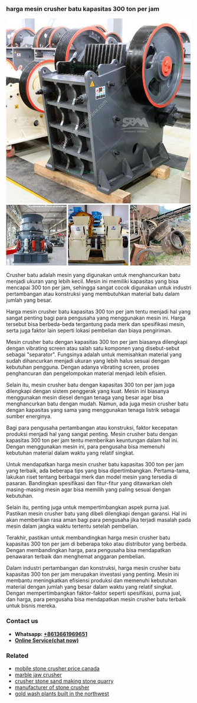 <h3>harga mesin crusher batu kapasitas 300 ton per jam</h3><img src='1708497644.jpg' alt=''><p>Crusher batu adalah mesin yang digunakan untuk menghancurkan batu menjadi ukuran yang lebih kecil. Mesin ini memiliki kapasitas yang bisa mencapai 300 ton per jam, sehingga sangat cocok digunakan untuk industri pertambangan atau konstruksi yang membutuhkan material batu dalam jumlah yang besar.</p><p>Harga mesin crusher batu kapasitas 300 ton per jam tentu menjadi hal yang sangat penting bagi para pengusaha yang menggunakan mesin ini. Harga tersebut bisa berbeda-beda tergantung pada merk dan spesifikasi mesin, serta juga faktor lain seperti lokasi pembelian dan biaya pengiriman.</p><p>Mesin crusher batu dengan kapasitas 300 ton per jam biasanya dilengkapi dengan vibrating screen atau salah satu komponen yang disebut-sebut sebagai "separator". Fungsinya adalah untuk memisahkan material yang sudah dihancurkan menjadi ukuran yang lebih halus sesuai dengan kebutuhan pengguna. Dengan adanya vibrating screen, proses penghancuran dan pengelompokan material menjadi lebih efisien.</p><p>Selain itu, mesin crusher batu dengan kapasitas 300 ton per jam juga dilengkapi dengan sistem penggerak yang kuat. Mesin ini biasanya menggunakan mesin diesel dengan tenaga yang besar agar bisa menghancurkan batu dengan mudah. Namun, ada juga mesin crusher batu dengan kapasitas yang sama yang menggunakan tenaga listrik sebagai sumber energinya.</p><p>Bagi para pengusaha pertambangan atau konstruksi, faktor kecepatan produksi menjadi hal yang sangat penting. Mesin crusher batu dengan kapasitas 300 ton per jam tentu memberikan keuntungan dalam hal ini. Dengan menggunakan mesin ini, para pengusaha bisa memenuhi kebutuhan material dalam waktu yang relatif singkat.</p><p>Untuk mendapatkan harga mesin crusher batu kapasitas 300 ton per jam yang terbaik, ada beberapa tips yang bisa dipertimbangkan. Pertama-tama, lakukan riset tentang berbagai merk dan model mesin yang tersedia di pasaran. Bandingkan spesifikasi dan fitur-fitur yang ditawarkan oleh masing-masing mesin agar bisa memilih yang paling sesuai dengan kebutuhan.</p><p>Selain itu, penting juga untuk mempertimbangkan aspek purna jual. Pastikan mesin crusher batu yang dibeli dilengkapi dengan garansi. Hal ini akan memberikan rasa aman bagi para pengusaha jika terjadi masalah pada mesin dalam jangka waktu tertentu setelah pembelian.</p><p>Terakhir, pastikan untuk membandingkan harga mesin crusher batu kapasitas 300 ton per jam di beberapa toko atau distributor yang berbeda. Dengan membandingkan harga, para pengusaha bisa mendapatkan penawaran terbaik dan menghemat anggaran pembelian.</p><p>Dalam industri pertambangan dan konstruksi, harga mesin crusher batu kapasitas 300 ton per jam merupakan investasi yang penting. Mesin ini membantu meningkatkan efisiensi produksi dan memenuhi kebutuhan material dengan jumlah yang besar dalam waktu yang relatif singkat. Dengan mempertimbangkan faktor-faktor seperti spesifikasi, purna jual, dan harga, para pengusaha bisa mendapatkan mesin crusher batu terbaik untuk bisnis mereka.</p><h3>Contact us</h3><ul><li><strong>Whatsapp:&nbsp;<a href="https://wa.me/8613661969651">+8613661969651</a></strong></li><li><a href="https://swt.shibang-china.com/?git&amp;zhl&amp;harga mesin crusher batu kapasitas 300 ton per jam"><strong>Online Service(chat now)</strong></a></li></ul><h3>Related</h3><ul><li><a href='mobile stone crusher price canada.md'>mobile stone crusher price canada</a></li><li><a href='marble jaw crusher.md'>marble jaw crusher</a></li><li><a href='crusher stone sand making stone quarry.md'>crusher stone sand making stone quarry</a></li><li><a href='manufacturer of stone crusher.md'>manufacturer of stone crusher</a></li><li><a href='gold wash plants built in the northwest.md'>gold wash plants built in the northwest</a></li></ul>